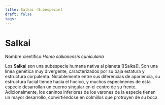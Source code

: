 ```yaml
---
title: Salkai (Subespecie)
draft: false
tags:
---
```

# Salkai

Nombre científico *Homo salkanensis cunicularia*

Los **Salkai** son una subespecie humana nativa al planeta [[Salka]]. Son una línea genética muy divergente, caracterizados por su baja estatura y estructura corpulenta. Notablemente entre sus diferencias de apariencia, su estructura facial tiende hacia el hocico, y muchos especímenes de esta especie desarrollan un cuerno singular en el centro de su frente. Adicionalmente, los caninos inferiores de los varones de la especie tienen un mayor desarrollo, convirtiéndose en colmillos que protruyen de su boca.